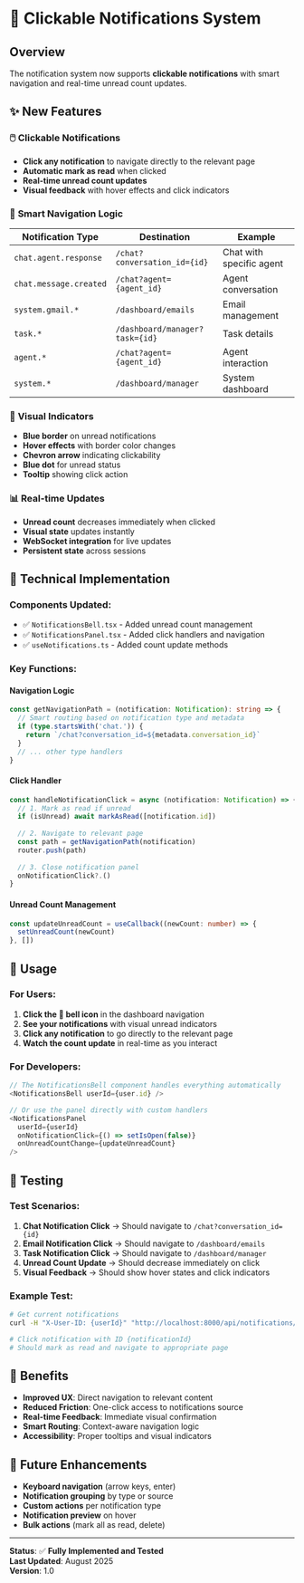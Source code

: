 # 🔔 Clickable Notifications System

## Overview
The notification system now supports **clickable notifications** with smart navigation and real-time unread count updates.

## ✨ New Features

### 🖱️ **Clickable Notifications**
- **Click any notification** to navigate directly to the relevant page
- **Automatic mark as read** when clicked
- **Real-time unread count updates** 
- **Visual feedback** with hover effects and click indicators

### 🧭 **Smart Navigation Logic**

| Notification Type | Destination | Example |
|------------------|-------------|---------|
| `chat.agent.response` | `/chat?conversation_id={id}` | Chat with specific agent |
| `chat.message.created` | `/chat?agent={agent_id}` | Agent conversation |
| `system.gmail.*` | `/dashboard/emails` | Email management |
| `task.*` | `/dashboard/manager?task={id}` | Task details |
| `agent.*` | `/chat?agent={agent_id}` | Agent interaction |
| `system.*` | `/dashboard/manager` | System dashboard |

### 🎨 **Visual Indicators**
- **Blue border** on unread notifications
- **Hover effects** with border color changes
- **Chevron arrow** indicating clickability
- **Blue dot** for unread status
- **Tooltip** showing click action

### 📊 **Real-time Updates**
- **Unread count** decreases immediately when clicked
- **Visual state** updates instantly
- **WebSocket integration** for live updates
- **Persistent state** across sessions

## 🔧 Technical Implementation

### Components Updated:
- ✅ `NotificationsBell.tsx` - Added unread count management
- ✅ `NotificationsPanel.tsx` - Added click handlers and navigation
- ✅ `useNotifications.ts` - Added count update methods

### Key Functions:

#### Navigation Logic
```typescript
const getNavigationPath = (notification: Notification): string => {
  // Smart routing based on notification type and metadata
  if (type.startsWith('chat.')) {
    return `/chat?conversation_id=${metadata.conversation_id}`
  }
  // ... other type handlers
}
```

#### Click Handler
```typescript
const handleNotificationClick = async (notification: Notification) => {
  // 1. Mark as read if unread
  if (isUnread) await markAsRead([notification.id])
  
  // 2. Navigate to relevant page
  const path = getNavigationPath(notification)
  router.push(path)
  
  // 3. Close notification panel
  onNotificationClick?.()
}
```

#### Unread Count Management
```typescript
const updateUnreadCount = useCallback((newCount: number) => {
  setUnreadCount(newCount)
}, [])
```

## 🚀 Usage

### For Users:
1. **Click the 🔔 bell icon** in the dashboard navigation
2. **See your notifications** with visual unread indicators
3. **Click any notification** to go directly to the relevant page
4. **Watch the count update** in real-time as you interact

### For Developers:
```typescript
// The NotificationsBell component handles everything automatically
<NotificationsBell userId={user.id} />

// Or use the panel directly with custom handlers
<NotificationsPanel 
  userId={userId}
  onNotificationClick={() => setIsOpen(false)}
  onUnreadCountChange={updateUnreadCount}
/>
```

## 🧪 Testing

### Test Scenarios:
1. **Chat Notification Click** → Should navigate to `/chat?conversation_id={id}`
2. **Email Notification Click** → Should navigate to `/dashboard/emails`
3. **Task Notification Click** → Should navigate to `/dashboard/manager`
4. **Unread Count Update** → Should decrease immediately on click
5. **Visual Feedback** → Should show hover states and click indicators

### Example Test:
```bash
# Get current notifications
curl -H "X-User-ID: {userId}" "http://localhost:8000/api/notifications/?limit=5"

# Click notification with ID {notificationId}
# Should mark as read and navigate to appropriate page
```

## 🎯 Benefits

- **Improved UX**: Direct navigation to relevant content
- **Reduced Friction**: One-click access to notifications source
- **Real-time Feedback**: Immediate visual confirmation
- **Smart Routing**: Context-aware navigation logic
- **Accessibility**: Proper tooltips and visual indicators

## 🔮 Future Enhancements

- **Keyboard navigation** (arrow keys, enter)
- **Notification grouping** by type or source
- **Custom actions** per notification type
- **Notification preview** on hover
- **Bulk actions** (mark all as read, delete)

---

**Status**: ✅ **Fully Implemented and Tested**  
**Last Updated**: August 2025  
**Version**: 1.0
